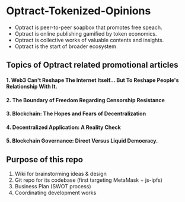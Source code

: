 # Optract-Tokenized-Opinions
- Optract is peer-to-peer soapbox that promotes free speach.
- Optract is online publishing gamified by token economics.
- Optract is collective works of valuable contents and insights.
- Optract is the start of broader ecosystem 

## Topics of Optract related promotional articles
#### 1. Web3 Can't Reshape The Internet Itself... But To Reshape People's Relationship With It.
#### 2. The Boundary of Freedom Regarding Censorship Resistance
#### 3. Blockchain: The Hopes and Fears of Decentralization
#### 4. Decentralized Application: A Reality Check
#### 5. Blockchain Governance: Direct Versus Liquid Democracy. 


## Purpose of this repo
1. Wiki for brainstorming ideas & design
2. Git repo for its codebase (first targeting MetaMask + js-ipfs)
3. Business Plan (SWOT process)
4. Coordinating development works
